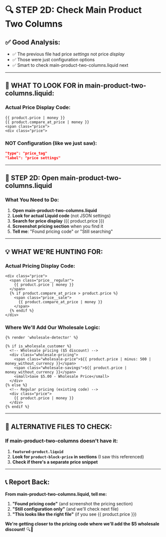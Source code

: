 # 🔍 STEP 2D: Check Main Product Two Columns

## ✅ **Good Analysis:**
- ✅ The previous file had price *settings* not price *display*
- ✅ Those were just configuration options
- ✅ Smart to check main-product-two-columns.liquid next

---

## 🎯 **WHAT TO LOOK FOR in main-product-two-columns.liquid:**

### **Actual Price Display Code:**
```liquid
{{ product.price | money }}
{{ product.compare_at_price | money }}
<span class="price">
<div class="price">
```

### **NOT Configuration (like we just saw):**
```json
"type": "price_tag"
"label": "price settings"
```

---

## 🔧 **STEP 2D: Open main-product-two-columns.liquid**

### **What You Need to Do:**
1. **Open main-product-two-columns.liquid**
2. **Look for actual Liquid code** (not JSON settings)
3. **Search for price display** ({{ product.price }})
4. **Screenshot pricing section** when you find it
5. **Tell me**: "Found pricing code" or "Still searching"

---

## 💡 **WHAT WE'RE HUNTING FOR:**

### **Actual Pricing Display Code:**
```liquid
<div class="price">
  <span class="price__regular">
    {{ product.price | money }}
  </span>
  {% if product.compare_at_price > product.price %}
    <span class="price__sale">
      {{ product.compare_at_price | money }}
    </span>
  {% endif %}
</div>
```

### **Where We'll Add Our Wholesale Logic:**
```liquid
{% render 'wholesale-detector' %}

{% if is_wholesale_customer %}
  <!-- Wholesale pricing ($5 discount) -->
  <div class="wholesale-pricing">
    <span class="wholesale-price">${{ product.price | minus: 500 | money_without_currency }}</span>
    <span class="wholesale-savings">${{ product.price | money_without_currency }}</span>
    <small>Save $5.00 - Wholesale Price</small>
  </div>
{% else %}
  <!-- Regular pricing (existing code) -->
  <div class="price">
    {{ product.price | money }}
  </div>
{% endif %}
```

---

## 🎯 **ALTERNATIVE FILES TO CHECK:**

### **If main-product-two-columns doesn't have it:**
1. **`featured-product.liquid`** 
2. **Look for `product-block-price` in sections** (I saw this referenced)
3. **Check if there's a separate price snippet**

---

## 📞 **Report Back:**
**From main-product-two-columns.liquid, tell me:**
1. **"Found pricing code"** (and screenshot the pricing section)
2. **"Still configuration only"** (and we'll check next file)
3. **"This looks like the right file"** (if you see {{ product.price }})

**We're getting closer to the pricing code where we'll add the $5 wholesale discount!** 🔍🚀

